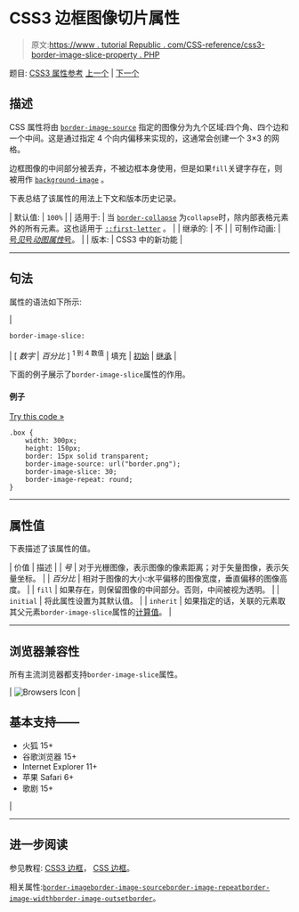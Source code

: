 # CSS3 边框图像切片属性

> 原文:[https://www . tutorial Republic . com/CSS-reference/css3-border-image-slice-property . PHP](https://www.tutorialrepublic.com/css-reference/css3-border-image-slice-property.php)

题目: [CSS3 属性参考](css3-properties.php) [上一个](css3-border-image-repeat-property.php) | [下一个](css3-border-image-source-property.php)

## 描述

CSS 属性将由 [`border-image-source`](css3-border-image-source-property.php) 指定的图像分为九个区域:四个角、四个边和一个中间。这是通过指定 4 个向内偏移来实现的，这通常会创建一个 3×3 的网格。

边框图像的中间部分被丢弃，不被边框本身使用，但是如果`fill`关键字存在，则被用作 [`background-image`](css-background-image-property.php) 。

下表总结了该属性的用法上下文和版本历史记录。

| 默认值: | `100%` |
| 适用于: | 当
[`border-collapse`](css-border-collapse-property.php) 为`collapse`时，除内部表格元素外的所有元素。这也适用于 [`::first-letter`](../css-tutorial/css-pseudo-elements.php#first-letter) 。 |
| 继承的: | 不 |
| 可制作动画: | [号*见*号*动图属性*号](css-animatable-properties.php)。 |
| 版本: | CSS3 中的新功能 |

* * *

## 句法

属性的语法如下所示:

| 

```
border-image-slice: 
```

 | [ *数字* &#124; *百分比* ] <sup>1 到 4 数值</sup> &#124; 填充 &#124; [初始](../definitions.php#initial) &#124; [继承](../definitions.php#inherit) |

下面的例子展示了`border-image-slice`属性的作用。

#### 例子

[Try this code »](../codelab.php?topic=css3&file=border-image-slice-property "Try this code using online Editor")

```
.box {
    width: 300px;
    height: 150px;
    border: 15px solid transparent;
    border-image-source: url("border.png");
    border-image-slice: 30;
    border-image-repeat: round;
}
```

* * *

## 属性值

下表描述了该属性的值。

| 价值 | 描述 |
| *号* | 对于光栅图像，表示图像的像素距离；对于矢量图像，表示矢量坐标。 |
| *百分比* | 相对于图像的大小:水平偏移的图像宽度，垂直偏移的图像高度。 |
| `fill` | 如果存在，则保留图像的中间部分。否则，中间被视为透明。 |
| `initial` | 将此属性设置为其默认值。 |
| `inherit` | 如果指定的话，关联的元素取其父元素`border-image-slice`属性的[计算值](../definitions.php#computed-value)。 |

* * *

## 浏览器兼容性

所有主流浏览器都支持`border-image-slice`属性。

| ![Browsers Icon](../Images/e9331123c77668c1832e541c2fca1002.png) | 

## 基本支持——

*   火狐 15+
*   谷歌浏览器 15+
*   Internet Explorer 11+
*   苹果 Safari 6+
*   歌剧 15+

 |

* * *

## 进一步阅读

参见教程: [CSS3 边框](../css-tutorial/css3-border.php)， [CSS 边框](../css-tutorial/css-border.php)。

相关属性:[`border-image`](css3-border-image-property.php)[`border-image-source`](css3-border-image-source-property.php)[`border-image-repeat`](css3-border-image-repeat-property.php)[`border-image-width`](css3-border-image-width-property.php)[`border-image-outset`](css3-border-image-outset-property.php)[`border`](css-border-property.php)。